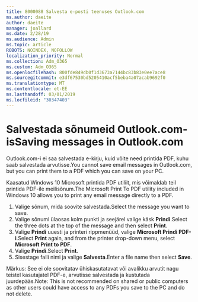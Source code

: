 ```yaml
---
title: 8000088 Salvesta e-posti teenuses Outlook.com
ms.author: daeite
author: daeite
manager: joallard
ms.date: 2/28/19
ms.audience: Admin
ms.topic: article
ROBOTS: NOINDEX, NOFOLLOW
localization_priority: Normal
ms.collection: Adm_O365
ms.custom: Adm_O365
ms.openlocfilehash: 800fde849db0f1d3673a7144bc83b83e0ee7ace8
ms.sourcegitcommit: e3df67530bd5205410acf5beba4a07acab9692f0
ms.translationtype: MT
ms.contentlocale: et-EE
ms.lasthandoff: 03/01/2019
ms.locfileid: "30347403"
---
```

# <a name="saving-messages-in-outlookcom"></a><span data-ttu-id="2da19-102">Salvestada sõnumeid Outlook.com-is</span><span class="sxs-lookup"><span data-stu-id="2da19-102">Saving messages in Outlook.com</span></span>

<span data-ttu-id="2da19-103">Outlook.com-i ei saa salvestada e-kirju, kuid võite need printida PDF, kuhu saab salvestada arvutisse.</span><span class="sxs-lookup"><span data-stu-id="2da19-103">You cannot save email messages in Outlook.com, but you can print them to a PDF which you can save on your PC.</span></span>

<span data-ttu-id="2da19-104">Kaasatud Windows 10 Microsoft printida PDF utiliit, mis võimaldab teil printida PDF-ile meilisõnum.</span><span class="sxs-lookup"><span data-stu-id="2da19-104">The Microsoft Print To PDF utility included in Windows 10 allows you to print any email message directly to a PDF.</span></span>

1. <span data-ttu-id="2da19-105">Valige sõnum, mida soovite salvestada.</span><span class="sxs-lookup"><span data-stu-id="2da19-105">Select the message you want to save.</span></span>
2. <span data-ttu-id="2da19-106">Valige sõnumi ülaosas kolm punkti ja seejärel valige käsk **Prindi**.</span><span class="sxs-lookup"><span data-stu-id="2da19-106">Select the three dots at the top of the message and then select **Print**.</span></span>
3. <span data-ttu-id="2da19-107">Valige **Prindi** uuesti ja printeri rippmenüüd, valige **Microsoft Prindi PDF-i**.</span><span class="sxs-lookup"><span data-stu-id="2da19-107">Select **Print** again, and from the printer drop-down menu, select **Microsoft Print to PDF**.</span></span>
4. <span data-ttu-id="2da19-108">Valige **Prindi**.</span><span class="sxs-lookup"><span data-stu-id="2da19-108">Select **Print**.</span></span>
5. <span data-ttu-id="2da19-109">Sisestage faili nimi ja valige **Salvesta**.</span><span class="sxs-lookup"><span data-stu-id="2da19-109">Enter a file name then select **Save**.</span></span>

<span data-ttu-id="2da19-110">Märkus: See ei ole soovitatav ühiskasutatavat või avalikku arvutit nagu teistel kasutajatel PDF-e, arvutisse salvestada ja kustutada juurdepääs.</span><span class="sxs-lookup"><span data-stu-id="2da19-110">Note: This is not recommended on shared or public computers as other users could have access to any PDFs you save to the PC and do not delete.</span></span>